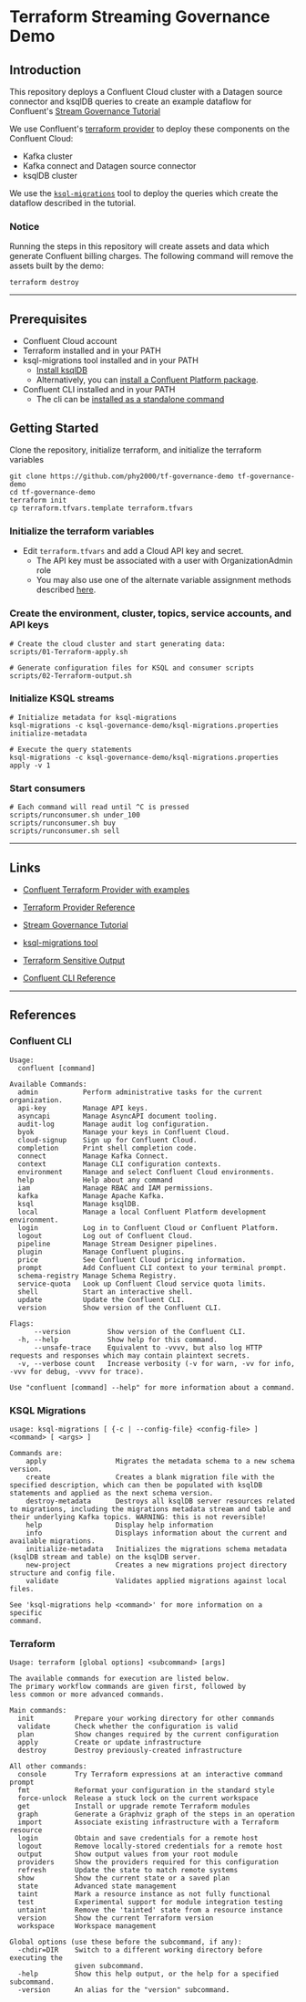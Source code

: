 # Terraform Streaming Governance Demo

## Introduction
This repository deploys a Confluent Cloud cluster with a Datagen source connector and ksqlDB queries to create an example dataflow for Confluent's [Stream Governance Tutorial](https://docs.confluent.io/cloud/current/stream-governance/stream-lineage.html#tutorial)

We use Confluent's 
[terraform provider](https://github.com/confluentinc/terraform-provider-confluent) 
to deploy these components on the Confluent Cloud:

* Kafka cluster
* Kafka connect and Datagen source connector
* ksqlDB cluster

We use the
[```ksql-migrations```](https://docs.ksqldb.io/en/latest/operate-and-deploy/migrations-tool)
tool to deploy the queries which create the dataflow described in the tutorial.

### Notice
Running the steps in this repository will create assets and data which generate Confluent billing charges.
The following command will remove the assets built by the demo:
```
terraform destroy
```
---
## Prerequisites
* Confluent Cloud account
* Terraform installed and in your PATH
* ksql-migrations tool installed and in your PATH
  * [Install ksqlDB](https://docs.ksqldb.io/en/latest/operate-and-deploy/installation/installing/)
  * Alternatively, you can [install a Confluent Platform package](https://docs.confluent.io/platform/current/installation/installing_cp/zip-tar.html#install-cp-using-zip-and-tar-archives).
* Confluent CLI installed and in your PATH
  * The cli can be [installed as a standalone command](https://docs.confluent.io/confluent-cli/current/overview.html#getting-started)

## Getting Started

Clone the repository, initialize terraform, and initialize the terraform variables
```
git clone https://github.com/phy2000/tf-governance-demo tf-governance-demo
cd tf-governance-demo
terraform init
cp terraform.tfvars.template terraform.tfvars
```

### Initialize the terraform variables
* Edit ```terraform.tfvars``` and add a Cloud API key and secret.
  * The API key must be associated with a user with OrganizationAdmin role
  * You may also use one of the alternate variable assignment methods described [here](https://developer.hashicorp.com/terraform/language/values/variables#assigning-values-to-root-module-variables).

### Create the environment, cluster, topics, service accounts, and API keys
```
# Create the cloud cluster and start generating data:
scripts/01-Terraform-apply.sh

# Generate configuration files for KSQL and consumer scripts
scripts/02-Terraform-output.sh
```

### Initialize KSQL streams
``` 
# Initialize metadata for ksql-migrations
ksql-migrations -c ksql-governance-demo/ksql-migrations.properties initialize-metadata

# Execute the query statements
ksql-migrations -c ksql-governance-demo/ksql-migrations.properties apply -v 1
```
### Start consumers
```
# Each command will read until ^C is pressed
scripts/runconsumer.sh under_100
scripts/runconsumer.sh buy
scripts/runconsumer.sh sell
```
---
## Links

* [Confluent Terraform Provider with examples](https://github.com/confluentinc/terraform-provider-confluent)

* [Terraform Provider Reference](https://registry.terraform.io/providers/confluentinc/confluent/latest/docs)

* [Stream Governance Tutorial](https://docs.confluent.io/cloud/current/stream-governance/stream-lineage.html#tutorial)

* [ksql-migrations tool](https://docs.ksqldb.io/en/latest/operate-and-deploy/migrations-tool)

* [Terraform Sensitive Output](https://support.hashicorp.com/hc/en-us/articles/5175257151891-How-to-output-sensitive-data-with-Terraform)

* [Confluent CLI Reference](https://docs.confluent.io/confluent-cli/current/overview.html)
---
## References

### Confluent CLI
``` 
Usage:
  confluent [command]

Available Commands:
  admin           Perform administrative tasks for the current organization.
  api-key         Manage API keys.
  asyncapi        Manage AsyncAPI document tooling.
  audit-log       Manage audit log configuration.
  byok            Manage your keys in Confluent Cloud.
  cloud-signup    Sign up for Confluent Cloud.
  completion      Print shell completion code.
  connect         Manage Kafka Connect.
  context         Manage CLI configuration contexts.
  environment     Manage and select Confluent Cloud environments.
  help            Help about any command
  iam             Manage RBAC and IAM permissions.
  kafka           Manage Apache Kafka.
  ksql            Manage ksqlDB.
  local           Manage a local Confluent Platform development environment.
  login           Log in to Confluent Cloud or Confluent Platform.
  logout          Log out of Confluent Cloud.
  pipeline        Manage Stream Designer pipelines.
  plugin          Manage Confluent plugins.
  price           See Confluent Cloud pricing information.
  prompt          Add Confluent CLI context to your terminal prompt.
  schema-registry Manage Schema Registry.
  service-quota   Look up Confluent Cloud service quota limits.
  shell           Start an interactive shell.
  update          Update the Confluent CLI.
  version         Show version of the Confluent CLI.

Flags:
      --version         Show version of the Confluent CLI.
  -h, --help            Show help for this command.
      --unsafe-trace    Equivalent to -vvvv, but also log HTTP requests and responses which may contain plaintext secrets.
  -v, --verbose count   Increase verbosity (-v for warn, -vv for info, -vvv for debug, -vvvv for trace).

Use "confluent [command] --help" for more information about a command.
```

### KSQL Migrations

```
usage: ksql-migrations [ {-c | --config-file} <config-file> ] <command> [ <args> ]

Commands are:
    apply                 Migrates the metadata schema to a new schema version.
    create                Creates a blank migration file with the specified description, which can then be populated with ksqlDB statements and applied as the next schema version.
    destroy-metadata      Destroys all ksqlDB server resources related to migrations, including the migrations metadata stream and table and their underlying Kafka topics. WARNING: this is not reversible!
    help                  Display help information
    info                  Displays information about the current and available migrations.
    initialize-metadata   Initializes the migrations schema metadata (ksqlDB stream and table) on the ksqlDB server.
    new-project           Creates a new migrations project directory structure and config file.
    validate              Validates applied migrations against local files.

See 'ksql-migrations help <command>' for more information on a specific
command.
```
### Terraform
``` 
Usage: terraform [global options] <subcommand> [args]

The available commands for execution are listed below.
The primary workflow commands are given first, followed by
less common or more advanced commands.

Main commands:
  init          Prepare your working directory for other commands
  validate      Check whether the configuration is valid
  plan          Show changes required by the current configuration
  apply         Create or update infrastructure
  destroy       Destroy previously-created infrastructure

All other commands:
  console       Try Terraform expressions at an interactive command prompt
  fmt           Reformat your configuration in the standard style
  force-unlock  Release a stuck lock on the current workspace
  get           Install or upgrade remote Terraform modules
  graph         Generate a Graphviz graph of the steps in an operation
  import        Associate existing infrastructure with a Terraform resource
  login         Obtain and save credentials for a remote host
  logout        Remove locally-stored credentials for a remote host
  output        Show output values from your root module
  providers     Show the providers required for this configuration
  refresh       Update the state to match remote systems
  show          Show the current state or a saved plan
  state         Advanced state management
  taint         Mark a resource instance as not fully functional
  test          Experimental support for module integration testing
  untaint       Remove the 'tainted' state from a resource instance
  version       Show the current Terraform version
  workspace     Workspace management

Global options (use these before the subcommand, if any):
  -chdir=DIR    Switch to a different working directory before executing the
                given subcommand.
  -help         Show this help output, or the help for a specified subcommand.
  -version      An alias for the "version" subcommand.
  ```

